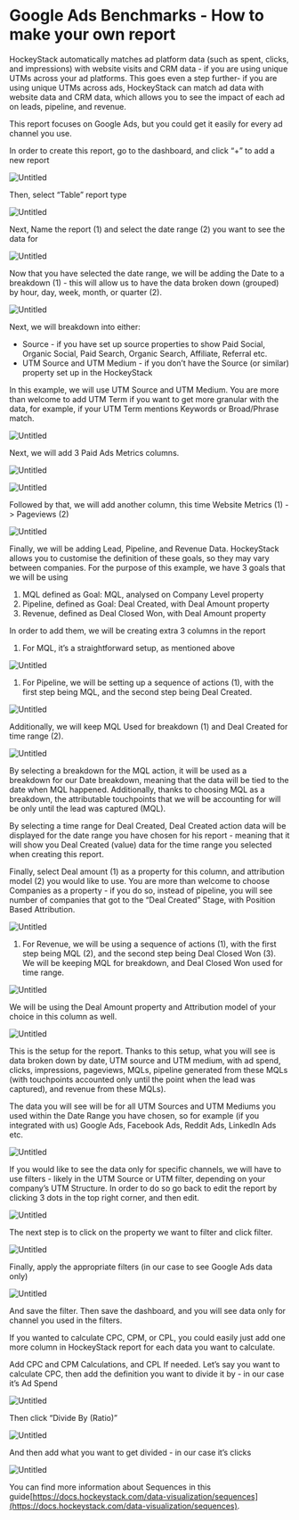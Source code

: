 # Google Ads Benchmarks - How to make your own report

HockeyStack automatically matches ad platform data (such as spent, clicks, and impressions) with website visits and CRM data - if you are using unique UTMs across your ad platforms. This goes even a step further- if you are using unique UTMs across ads, HockeyStack can match ad data with website data and CRM data, which allows you to see the impact of each ad on leads, pipeline, and revenue.

This report focuses on Google Ads, but you could get it easily for every ad channel you use.

In order to create this report, go to the dashboard, and click “+” to add a new report

![Untitled](<Google Ads Benchmarks - How to make your own repor eff6ec5a37ff4ab2b8bf79fee42a06e4/Untitled.png>)

Then, select “Table” report type

![Untitled](<Google Ads Benchmarks - How to make your own repor eff6ec5a37ff4ab2b8bf79fee42a06e4/Untitled 1.png>)

Next, Name the report (1) and select the date range (2) you want to see the data for

![Untitled](<Google Ads Benchmarks - How to make your own repor eff6ec5a37ff4ab2b8bf79fee42a06e4/Untitled 2.png>)

Now that you have selected the date range, we will be adding the Date to a breakdown (1) - this will allow us to have the data broken down (grouped) by hour, day, week, month, or quarter (2).

![Untitled](<Google Ads Benchmarks - How to make your own repor eff6ec5a37ff4ab2b8bf79fee42a06e4/Untitled 3.png>)

Next, we will breakdown into either:

* Source - if you have set up source properties to show Paid Social, Organic Social, Paid Search, Organic Search, Affiliate, Referral etc.
* UTM Source and UTM Medium - if you don’t have the Source (or similar) property set up in the HockeyStack

In this example, we will use UTM Source and UTM Medium. You are more than welcome to add UTM Term if you want to get more granular with the data, for example, if your UTM Term mentions Keywords or Broad/Phrase match.

![Untitled](<Google Ads Benchmarks - How to make your own repor eff6ec5a37ff4ab2b8bf79fee42a06e4/Untitled 4.png>)

Next, we will add 3 Paid Ads Metrics columns.

![Untitled](<Google Ads Benchmarks - How to make your own repor eff6ec5a37ff4ab2b8bf79fee42a06e4/Untitled 5.png>)

![Untitled](<Google Ads Benchmarks - How to make your own repor eff6ec5a37ff4ab2b8bf79fee42a06e4/Untitled 6.png>)

Followed by that, we will add another column, this time Website Metrics (1)  -> Pageviews (2)

![Untitled](<Google Ads Benchmarks - How to make your own repor eff6ec5a37ff4ab2b8bf79fee42a06e4/Untitled 7.png>)

Finally, we will be adding Lead, Pipeline, and Revenue Data. HockeyStack allows you to customise the definition of these goals, so they may vary between companies. For the purpose of this example, we have 3 goals that we will be using

1. MQL defined as Goal: MQL, analysed on Company Level property
2. Pipeline, defined as Goal: Deal Created, with Deal Amount property
3. Revenue, defined as Deal Closed Won, with Deal Amount property

In order to add them, we will be creating extra 3 columns in the report

1. For MQL, it’s a straightforward setup, as mentioned above

![Untitled](<Google Ads Benchmarks - How to make your own repor eff6ec5a37ff4ab2b8bf79fee42a06e4/Untitled 8.png>)

1. For Pipeline, we will be setting up a sequence of actions (1), with the first step being MQL, and the second step being Deal Created.

![Untitled](<Google Ads Benchmarks - How to make your own repor eff6ec5a37ff4ab2b8bf79fee42a06e4/Untitled 9.png>)

Additionally, we will keep MQL Used for breakdown (1) and Deal Created for time range (2).

![Untitled](<Google Ads Benchmarks - How to make your own repor eff6ec5a37ff4ab2b8bf79fee42a06e4/Untitled 10.png>)

By selecting a breakdown for the MQL action, it will be used as a breakdown for our Date breakdown, meaning that the data will be tied to the date when MQL happened. Additionally, thanks to choosing MQL as a breakdown, the attributable touchpoints that we will be accounting for will be only until the lead was captured (MQL).

By selecting a time range for Deal Created, Deal Created action data will be displayed for the date range you have chosen for his report - meaning that it will show you Deal Created (value) data for the time range you selected when creating this report.

Finally, select Deal amount (1) as a property for this column, and attribution model (2) you would like to use. You are more than welcome to choose Companies as a property - if you do so, instead of pipeline, you will see number of companies that got to the “Deal Created” Stage, with Position Based Attribution.

![Untitled](<Google Ads Benchmarks - How to make your own repor eff6ec5a37ff4ab2b8bf79fee42a06e4/Untitled 11.png>)

1. For Revenue, we will be using a sequence of actions (1), with the first step being MQL (2), and the second step being Deal Closed Won (3). We will be keeping MQL for breakdown, and Deal Closed Won used for time range.

![Untitled](<Google Ads Benchmarks - How to make your own repor eff6ec5a37ff4ab2b8bf79fee42a06e4/Untitled 12.png>)

We will be using the Deal Amount property and Attribution model of your choice in this column as well.

![Untitled](<Google Ads Benchmarks - How to make your own repor eff6ec5a37ff4ab2b8bf79fee42a06e4/Untitled 13.png>)

This is the setup for the report. Thanks to this setup, what you will see is data broken down by date, UTM source and UTM medium, with ad spend, clicks, impressions, pageviews, MQLs, pipeline generated from these MQLs (with touchpoints accounted only until the point when the lead was captured), and revenue from these MQLs).

The data you will see will be for all UTM Sources and UTM Mediums you used within the Date Range you have chosen, so for example (if you integrated with us) Google Ads, Facebook Ads, Reddit Ads, LinkedIn Ads etc.

![Untitled](<Google Ads Benchmarks - How to make your own repor eff6ec5a37ff4ab2b8bf79fee42a06e4/Untitled 14.png>)

If you would like to see the data only for specific channels, we will have to use filters - likely in the UTM Source or UTM filter, depending on your company’s UTM Structure. In order to do so go back to edit the report by clicking 3 dots in the top right corner, and then edit.

![Untitled](<Google Ads Benchmarks - How to make your own repor eff6ec5a37ff4ab2b8bf79fee42a06e4/Untitled 15.png>)

The next step is to click on the property we want to filter and click filter.

![Untitled](<Google Ads Benchmarks - How to make your own repor eff6ec5a37ff4ab2b8bf79fee42a06e4/Untitled 16.png>)

Finally, apply the appropriate filters (in our case to see Google Ads data only)

![Untitled](<Google Ads Benchmarks - How to make your own repor eff6ec5a37ff4ab2b8bf79fee42a06e4/Untitled 17.png>)

And save the filter. Then save the dashboard, and you will see data only for channel you used in the filters.

If you wanted to calculate CPC, CPM, or CPL, you could easily just add one more column in HockeyStack report for each data you want to calculate.

Add CPC and CPM Calculations, and CPL If needed. Let’s say you want to calculate CPC, then add the definition you want to divide it by - in our case it’s Ad Spend

![Untitled](<Google Ads Benchmarks - How to make your own repor eff6ec5a37ff4ab2b8bf79fee42a06e4/Untitled 18.png>)

Then click “Divide By (Ratio)”

![Untitled](<Google Ads Benchmarks - How to make your own repor eff6ec5a37ff4ab2b8bf79fee42a06e4/Untitled 19.png>)

And then add what you want to get divided - in our case it’s clicks

![Untitled](<Google Ads Benchmarks - How to make your own repor eff6ec5a37ff4ab2b8bf79fee42a06e4/Untitled 20.png>)

You can find more information about Sequences in this guide[https://docs.hockeystack.com/data-visualization/sequences](https://docs.hockeystack.com/data-visualization/sequences).
